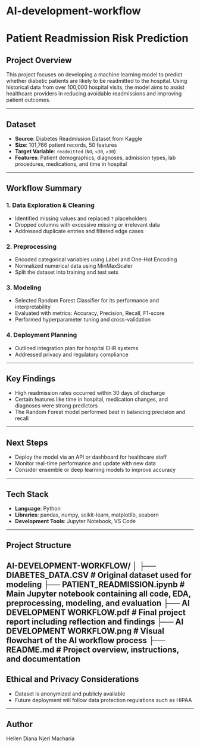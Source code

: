 # AI-development-workflow
# Patient Readmission Risk Prediction

## Project Overview

This project focuses on developing a machine learning model to predict whether diabetic patients are likely to be readmitted to the hospital. Using historical data from over 100,000 hospital visits, the model aims to assist healthcare providers in reducing avoidable readmissions and improving patient outcomes.

---

## Dataset

- **Source**: Diabetes Readmission Dataset from Kaggle  
- **Size**: 101,766 patient records, 50 features  
- **Target Variable**: `readmitted` (`NO`, `<30`, `>30`)  
- **Features**: Patient demographics, diagnoses, admission types, lab procedures, medications, and time in hospital

---

## Workflow Summary

### 1. Data Exploration & Cleaning

- Identified missing values and replaced `?` placeholders
- Dropped columns with excessive missing or irrelevant data
- Addressed duplicate entries and filtered edge cases

### 2. Preprocessing

- Encoded categorical variables using Label and One-Hot Encoding
- Normalized numerical data using MinMaxScaler
- Split the dataset into training and test sets

### 3. Modeling

- Selected Random Forest Classifier for its performance and interpretability
- Evaluated with metrics: Accuracy, Precision, Recall, F1-score
- Performed hyperparameter tuning and cross-validation

### 4. Deployment Planning

- Outlined integration plan for hospital EHR systems
- Addressed privacy and regulatory compliance

---

## Key Findings

- High readmission rates occurred within 30 days of discharge
- Certain features like time in hospital, medication changes, and diagnoses were strong predictors
- The Random Forest model performed best in balancing precision and recall

---

## Next Steps

- Deploy the model via an API or dashboard for healthcare staff
- Monitor real-time performance and update with new data
- Consider ensemble or deep learning models to improve accuracy

---

## Tech Stack

- **Language**: Python  
- **Libraries**: pandas, numpy, scikit-learn, matplotlib, seaborn  
- **Development Tools**: Jupyter Notebook, VS Code

---

## Project Structure

AI-DEVELOPMENT-WORKFLOW/
│
├── DIABETES_DATA.CSV # Original dataset used for modeling
├── PATIENT_READMISSION.ipynb # Main Jupyter notebook containing all code, EDA, preprocessing, modeling, and evaluation
├── AI DEVELOPMENT WORKFLOW.pdf # Final project report including reflection and findings
├── AI DEVELOPMENT WORKFLOW.png # Visual flowchart of the AI workflow process
├── README.md # Project overview, instructions, and documentation
---

## Ethical and Privacy Considerations

- Dataset is anonymized and publicly available
- Future deployment will follow data protection regulations such as HIPAA

---

## Author

Hellen Diana Njeri Macharia  

